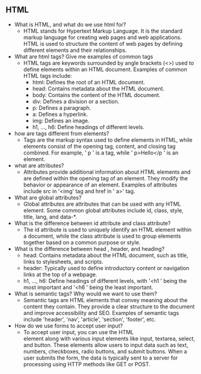 ## HTML
- What is HTML, and what do we use html for?
	- HTML stands for Hypertext Markup Language. It is the standard markup language for creating web pages and web applications. HTML is used to structure the content of web pages by defining different elements and their relationships.
- What are html tags? Give me examples of common tags
	- HTML tags are keywords surrounded by angle brackets (<>) used to define elements within an HTML document. Examples of common HTML tags include:
		- html: Defines the root of an HTML document.
		- head: Contains metadata about the HTML document.
		- body: Contains the content of the HTML document.
		- div: Defines a division or a section.
		- p: Defines a paragraph.
		- a: Defines a hyperlink.
		- img: Defines an image.
		- h1, ..., h6: Define headings of different levels.
- how are tags different from elements?
	- Tags are the markup syntax used to define elements in HTML, while elements consist of the opening tag, content, and closing tag combined. For example, ' p ' is a tag, while ' p>Hello</p ' is an element.
- what are attributes?
	- Attributes provide additional information about HTML elements and are defined within the opening tag of an element. They modify the behavior or appearance of an element. Examples of attributes include src in '<img' tag and href in ' a>' tag.
- What are global attributes?
	- Global attributes are attributes that can be used with any HTML element. Some common global attributes include id, class, style, title, lang, and data-*.
- What is the difference between id attribute and class attribute?
	- The id attribute is used to uniquely identify an HTML element within a document, while the class attribute is used to group elements together based on a common purpose or style.
- What is the difference between head , header, and heading?
	- head: Contains metadata about the HTML document, such as title, links to stylesheets, and scripts.
	- header: Typically used to define introductory content or navigation links at the top of a webpage.
	- h1, ..., h6: Define headings of different levels, with '<h1 ' being the most important and '<h6 ' being the least important.
- What is semantic tags? Why would we want to use them?
	- Semantic tags are HTML elements that convey meaning about the content they contain. They provide a clear structure to the document and improve accessibility and SEO. Examples of semantic tags include 'header', 'nav', 'article', 'section', 'footer', etc.
- How do we use forms to accept user input?
	- To accept user input, you can use the HTML <form> element along with various input elements like input, textarea, select, and button. These elements allow users to input data such as text, numbers, checkboxes, radio buttons, and submit buttons. When a user submits the form, the data is typically sent to a server for processing using HTTP methods like GET or POST.

